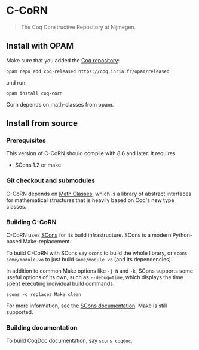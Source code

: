 # C-CoRN
> The Coq Constructive Repository at Nijmegen.

## Install with OPAM
Make sure that you added the [Coq repository](http://coq.io/opam/):

    opam repo add coq-released https://coq.inria.fr/opam/released

and run:

    opam install coq-corn

Corn depends on math-classes from opam.

## Install from source
### Prerequisites
This version of C-CoRN should compile with 8.6 and later. It requires
* SCons 1.2 or make

### Git checkout and submodules
C-CoRN depends on [Math Classes](https://github.com/math-classes/math-classes), which is a library of abstract interfaces for
mathematical structures that is heavily based on Coq's new type classes.

### Building C-CoRN
C-CoRN uses [SCons](http://www.scons.org/) for its build infrastructure. SCons is a modern
Python-based Make-replacement.

To build C-CoRN with SCons say `scons` to build the whole library, or
`scons some/module.vo` to just build `some/module.vo` (and its dependencies).

In addition to common Make options like `-j N` and `-k`, SCons
supports some useful options of its own, such as `--debug=time`, which
displays the time spent executing individual build commands.

    scons -c replaces Make clean

For more information, see the [SCons documentation](http://www.scons.org/). Make is still supported.

### Building documentation
To build CoqDoc documentation, say `scons coqdoc`.
